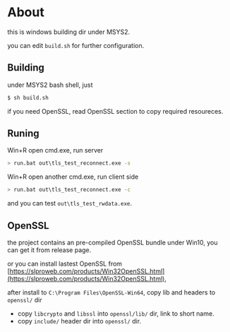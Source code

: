 
# About

this is windows building dir under MSYS2.

you can edit `build.sh` for further configuration.


## Building

under MSYS2 bash shell, just 

```sh
$ sh build.sh
```

if you need OpenSSL, read OpenSSL section to copy required resoureces.


## Runing

Win+R open cmd.exe, run server

```sh
> run.bat out\tls_test_reconnect.exe -s
```

Win+R open another cmd.exe, run client side

```sh
> run.bat out\tls_test_reconnect.exe -c
```

and you can test `out\tls_test_rwdata.exe`.


## OpenSSL

the project contains an pre-compiled OpenSSL bundle under Win10, you can get it from release page.

or you can install lastest OpenSSL from [https://slproweb.com/products/Win32OpenSSL.html](https://slproweb.com/products/Win32OpenSSL.html), 

after install to `C:\Program Files\OpenSSL-Win64`, copy lib and headers to `openssl/` dir

- copy `libcrypto` and `libssl` into `openssl/lib/` dir, link to short name.
- copy `include/` header dir into `openssl/` dir.